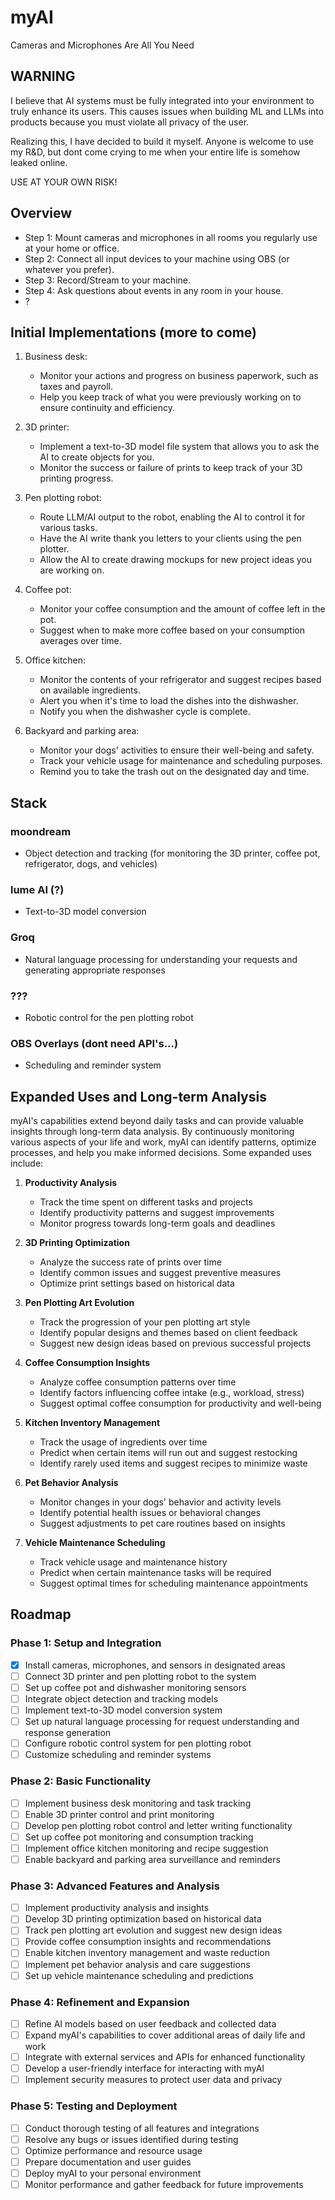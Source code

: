 # myAI
Cameras and Microphones Are All You Need

## WARNING

I believe that AI systems must be fully integrated into your environment to truly enhance its users. 
This causes issues when building ML and LLMs into products because you must violate all privacy of the user.

Realizing this, I have decided to build it myself. Anyone is welcome to use my R&D, but dont come crying to me when your entire life is somehow leaked online. 

USE AT YOUR OWN RISK!

## Overview

- Step 1: Mount cameras and microphones in all rooms you regularly use at your home or office.
- Step 2: Connect all input devices to your machine using OBS (or whatever you prefer).
- Step 3: Record/Stream to your machine.
- Step 4: Ask questions about events in any room in your house.
- ?

## Initial Implementations (more to come)

1. Business desk:
   - Monitor your actions and progress on business paperwork, such as taxes and payroll.
   - Help you keep track of what you were previously working on to ensure continuity and efficiency.

2. 3D printer:
   - Implement a text-to-3D model file system that allows you to ask the AI to create objects for you.
   - Monitor the success or failure of prints to keep track of your 3D printing progress.

3. Pen plotting robot:
   - Route LLM/AI output to the robot, enabling the AI to control it for various tasks.
   - Have the AI write thank you letters to your clients using the pen plotter.
   - Allow the AI to create drawing mockups for new project ideas you are working on.

4. Coffee pot:
   - Monitor your coffee consumption and the amount of coffee left in the pot.
   - Suggest when to make more coffee based on your consumption averages over time.

5. Office kitchen:
   - Monitor the contents of your refrigerator and suggest recipes based on available ingredients.
   - Alert you when it's time to load the dishes into the dishwasher.
   - Notify you when the dishwasher cycle is complete.

6. Backyard and parking area:
   - Monitor your dogs' activities to ensure their well-being and safety.
   - Track your vehicle usage for maintenance and scheduling purposes.
   - Remind you to take the trash out on the designated day and time.

## Stack

### moondream
- Object detection and tracking (for monitoring the 3D printer, coffee pot, refrigerator, dogs, and vehicles)

### lume AI (?)
- Text-to-3D model conversion

### Groq
- Natural language processing for understanding your requests and generating appropriate responses

### ???
- Robotic control for the pen plotting robot

### OBS Overlays (dont need API's...)
- Scheduling and reminder system

## Expanded Uses and Long-term Analysis

myAI's capabilities extend beyond daily tasks and can provide valuable insights through long-term data analysis. By continuously monitoring various aspects of your life and work, myAI can identify patterns, optimize processes, and help you make informed decisions. Some expanded uses include:

1. **Productivity Analysis**
   - Track the time spent on different tasks and projects
   - Identify productivity patterns and suggest improvements
   - Monitor progress towards long-term goals and deadlines

2. **3D Printing Optimization**
   - Analyze the success rate of prints over time
   - Identify common issues and suggest preventive measures
   - Optimize print settings based on historical data

3. **Pen Plotting Art Evolution**
   - Track the progression of your pen plotting art style
   - Identify popular designs and themes based on client feedback
   - Suggest new design ideas based on previous successful projects

4. **Coffee Consumption Insights**
   - Analyze coffee consumption patterns over time
   - Identify factors influencing coffee intake (e.g., workload, stress)
   - Suggest optimal coffee consumption for productivity and well-being

5. **Kitchen Inventory Management**
   - Track the usage of ingredients over time
   - Predict when certain items will run out and suggest restocking
   - Identify rarely used items and suggest recipes to minimize waste

6. **Pet Behavior Analysis**
   - Monitor changes in your dogs' behavior and activity levels
   - Identify potential health issues or behavioral changes
   - Suggest adjustments to pet care routines based on insights

7. **Vehicle Maintenance Scheduling**
   - Track vehicle usage and maintenance history
   - Predict when certain maintenance tasks will be required
   - Suggest optimal times for scheduling maintenance appointments

## Roadmap

### Phase 1: Setup and Integration
- [x] Install cameras, microphones, and sensors in designated areas
- [ ] Connect 3D printer and pen plotting robot to the system
- [ ] Set up coffee pot and dishwasher monitoring sensors
- [ ] Integrate object detection and tracking models
- [ ] Implement text-to-3D model conversion system
- [ ] Set up natural language processing for request understanding and response generation
- [ ] Configure robotic control system for pen plotting robot
- [ ] Customize scheduling and reminder systems

### Phase 2: Basic Functionality
- [ ] Implement business desk monitoring and task tracking
- [ ] Enable 3D printer control and print monitoring
- [ ] Develop pen plotting robot control and letter writing functionality
- [ ] Set up coffee pot monitoring and consumption tracking
- [ ] Implement office kitchen monitoring and recipe suggestion
- [ ] Enable backyard and parking area surveillance and reminders

### Phase 3: Advanced Features and Analysis
- [ ] Implement productivity analysis and insights
- [ ] Develop 3D printing optimization based on historical data
- [ ] Track pen plotting art evolution and suggest new design ideas
- [ ] Provide coffee consumption insights and recommendations
- [ ] Enable kitchen inventory management and waste reduction
- [ ] Implement pet behavior analysis and care suggestions
- [ ] Set up vehicle maintenance scheduling and predictions

### Phase 4: Refinement and Expansion
- [ ] Refine AI models based on user feedback and collected data
- [ ] Expand myAI's capabilities to cover additional areas of daily life and work
- [ ] Integrate with external services and APIs for enhanced functionality
- [ ] Develop a user-friendly interface for interacting with myAI
- [ ] Implement security measures to protect user data and privacy

### Phase 5: Testing and Deployment
- [ ] Conduct thorough testing of all features and integrations
- [ ] Resolve any bugs or issues identified during testing
- [ ] Optimize performance and resource usage
- [ ] Prepare documentation and user guides
- [ ] Deploy myAI to your personal environment
- [ ] Monitor performance and gather feedback for future improvements
